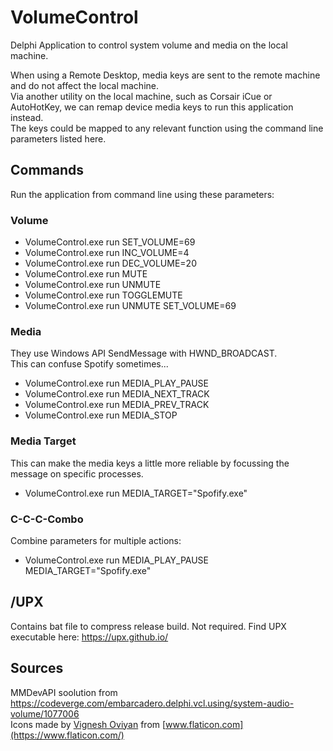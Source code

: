 # VolumeControl
Delphi Application to control system volume and media on the local machine.  

When using a Remote Desktop, media keys are sent to the remote machine and do not affect the local machine.  
Via another utility on the local machine, such as Corsair iCue or AutoHotKey, we can remap device media keys to run this application instead.  
The keys could be mapped to any relevant function using the command line parameters listed here.

## Commands
Run the application from command line using these parameters:

### Volume

- VolumeControl.exe run SET_VOLUME=69
- VolumeControl.exe run INC_VOLUME=4
- VolumeControl.exe run DEC_VOLUME=20
- VolumeControl.exe run MUTE
- VolumeControl.exe run UNMUTE
- VolumeControl.exe run TOGGLEMUTE
- VolumeControl.exe run UNMUTE SET_VOLUME=69

### Media
They use Windows API SendMessage with HWND_BROADCAST.  
This can confuse Spotify sometimes...  

- VolumeControl.exe run MEDIA_PLAY_PAUSE
- VolumeControl.exe run MEDIA_NEXT_TRACK
- VolumeControl.exe run MEDIA_PREV_TRACK
- VolumeControl.exe run MEDIA_STOP

### Media Target
This can make the media keys a little more reliable by focussing the message on specific processes.  

- VolumeControl.exe run MEDIA_TARGET="Spofify.exe"

### C-C-C-Combo
Combine parameters for multiple actions:  

- VolumeControl.exe run MEDIA_PLAY_PAUSE MEDIA_TARGET="Spofify.exe"


## /UPX
Contains bat file to compress release build. Not required. 
Find UPX executable here: https://upx.github.io/

## Sources
MMDevAPI soolution from https://codeverge.com/embarcadero.delphi.vcl.using/system-audio-volume/1077006  
Icons made by [Vignesh Oviyan](https://www.flaticon.com/authors/vignesh-oviyan) from [www.flaticon.com](https://www.flaticon.com/)  

